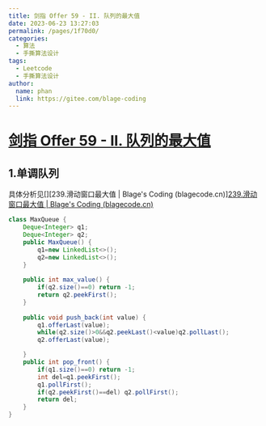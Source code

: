 ```yaml
---
title: 剑指 Offer 59 - II. 队列的最大值
date: 2023-06-23 13:27:03
permalink: /pages/1f70d0/
categories:
  - 算法
  - 手撕算法设计
tags:
  - Leetcode
  - 手撕算法设计
author: 
  name: phan
  link: https://gitee.com/blage-coding
---
```

# [剑指 Offer 59 - II. 队列的最大值](https://leetcode.cn/problems/dui-lie-de-zui-da-zhi-lcof/)

## 1.单调队列

具体分析见[][239.滑动窗口最大值 | Blage's Coding (blagecode.cn)][239.滑动窗口最大值 | Blage's Coding (blagecode.cn)](https://www.blagecode.cn/pages/10f266/)

```java
class MaxQueue {
    Deque<Integer> q1;
    Deque<Integer> q2;
    public MaxQueue() {
        q1=new LinkedList<>();
        q2=new LinkedList<>();
    }
    
    public int max_value() {
        if(q2.size()==0) return -1;
        return q2.peekFirst();
    }
    
    public void push_back(int value) {
        q1.offerLast(value);
        while(q2.size()>0&&q2.peekLast()<value)q2.pollLast();
        q2.offerLast(value);

    }
    public int pop_front() {
        if(q1.size()==0) return -1;
        int del=q1.peekFirst();
        q1.pollFirst();
        if(q2.peekFirst()==del) q2.pollFirst();
        return del;
    }
}
```